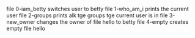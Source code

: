 file 0-iam_betty switches user to betty
file 1-who_am_i prints the current user
file 2-groups prints alk tge groups tge current user is in
file 3-new_owner changes the owner of file hello to betty
file 4-empty creates empty file hello